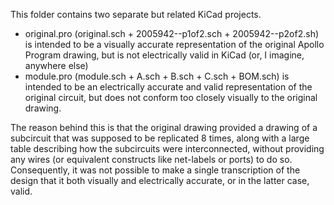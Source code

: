 This folder contains two separate but related KiCad projects.

* original.pro (original.sch + 2005942--p1of2.sch + 2005942--p2of2.sh) is intended to be a visually accurate representation of the original Apollo Program drawing, but is not electrically valid in KiCad (or, I imagine, anywhere else)
* module.pro (module.sch + A.sch + B.sch + C.sch + BOM.sch) is intended to be an electrically accurate and valid representation of the original circuit, but does not conform too closely visually to the original drawing.

The reason behind this is that the original drawing provided a drawing of a subcircuit that was supposed to be replicated 8 times, along with a large table describing how the subcircuits were interconnected, without providing any wires (or equivalent constructs like net-labels or ports) to do so.  Consequently, it was not possible to make a single transcription of the design that it both visually and electrically accurate, or in the latter case, valid.

